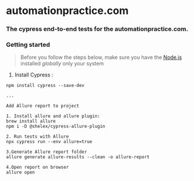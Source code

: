 # automationpractice.com

### The cypress end-to-end tests for the automationpractice.com.

### Getting started

> Before you follow the steps below, make sure you have the
[Node.js](https://nodejs.org/en/download/) installed _globally_ only your system

1. Install Cypress :

```
npm install cypress --save-dev

...

Add Allure report to project

1. Install allure and allure plugin: 
brew install allure
npm i -D @shelex/cypress-allure-plugin

2. Run tests with Allure
npx cypress run --env allure=true

3.Generate Allure report folder
allure generate allure-results --clean -o allure-report

4.Open report on browser
allure open





